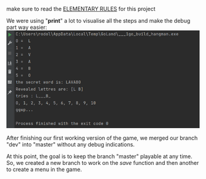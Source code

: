 make sure to read the [ELEMENTARY RULES](https://public.01-edu.org/subjects/good-practices/) for this project

We were using "**print**" a lot to visualise all the steps and make the debug part way easier:
![img.png](FilesAndLists/img.png)

After finishing our first working version of the game, we merged our branch "dev" into "master" without any debug indications.

At this point, the goal is to keep the branch "master" playable at any time. So, we created a new branch to work on the *save* function and then another to create a menu in the game.